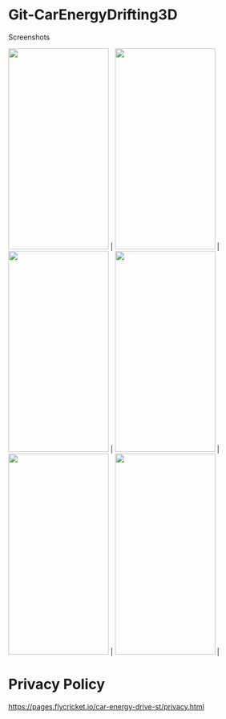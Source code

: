 # Git-CarEnergyDrifting3D

Screenshots                                                                  

<img src="https://user-images.githubusercontent.com/72802504/194525647-1617a0f8-c205-4776-ba86-fdd9a185bc87.png" width="200" height="400" /> | 
<img src="https://user-images.githubusercontent.com/72802504/194525656-1ca92395-8666-4c16-b0c0-24a38d3da020.png" width="200" height="400" /> | 
<img src="https://user-images.githubusercontent.com/72802504/194525619-400faae0-87e9-4b53-a9be-ddf02cbc25ab.png" width="200" height="400" /> | 
<img src="https://user-images.githubusercontent.com/72802504/194525628-87a6b7f4-72bd-4bac-8716-b2dac53b3b7f.png" width="200" height="400" /> | 
<img src="https://user-images.githubusercontent.com/72802504/194525629-13a568dc-8286-495c-a05c-01b1faa9a5f1.png" width="200" height="400" /> | 
<img src="https://user-images.githubusercontent.com/72802504/194525638-b5dda3e5-66f2-4029-9501-26b12288e75b.png" width="200" height="400" /> |

# Privacy Policy
https://pages.flycricket.io/car-energy-drive-st/privacy.html
